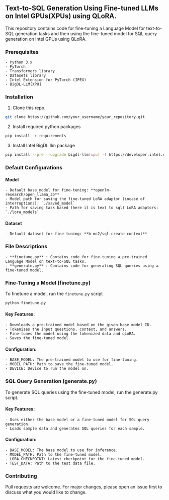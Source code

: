 ## Text-to-SQL Generation Using Fine-tuned LLMs on Intel GPUs(XPUs) using QLoRA.

This repository contains code for fine-tuning a Language Model for text-to-SQL generation tasks and then using the fine-tuned model for SQL query generation on Intel GPUs using QLoRA.

### Prerequisites

    - Python 3.x
    - PyTorch
    - Transformers library
    - Datasets library
    - Intel Extension for PyTorch (IPEX)
    - BigDL-LLM[XPU]

### Installation

1. Clone this repo.

```bash
git clone https://github.com/your_username/your_repository.git
```

2. Install required python packages

```bash
pip install -r requirements
```

3. Install Intel BigDL llm package

```bash
pip install --pre --upgrade bigdl-llm[xpu] -f https://developer.intel.com/ipex-whl-stable-xpu
```

### Default Configurations

#### Model

    - Default base model for fine-tuning: **openlm-research/open_llama_3b**
    - Model path for saving the fine-tuned LoRA adaptor (incase of interruptions): `./saved_model`
    - Path for saving task based (here it is text to sql) LoRA adaptors: `./lora_models`

#### Dataset

    - Default dataset for fine-tuning: **b-mc2/sql-create-context**

### File Descriptions

    - **finetune.py** : Contains code for fine-tuning a pre-trained Language Model on text-to-SQL tasks.
    - **generate.py** : Contains code for generating SQL queries using a fine-tuned model.

### Fine-Tuning a Model (finetune.py)

To finetune a model, run the `finetune.py` script

```bash
python finetune.py
```

#### Key Features:

    - Downloads a pre-trained model based on the given base model ID.
    - Tokenizes the input questions, context, and answers.
    - Fine-tunes the model using the tokenized data and qLoRA.
    - Saves the fine-tuned model.

#### Configuration:

    - BASE_MODEL: The pre-trained model to use for fine-tuning.
    - MODEL_PATH: Path to save the fine-tuned model.
    - DEVICE: Device to run the model on.

### SQL Query Generation (generate.py)

To generate SQL queries using the fine-tuned model, run the generate.py script.

#### Key Features:

    - Uses either the base model or a fine-tuned model for SQL query generation.
    - Loads sample data and generates SQL queries for each sample.

#### Configuration:

    - BASE_MODEL: The base model to use for inference.
    - MODEL_PATH: Path to the fine-tuned model.
    - LORA_CHECKPOINT: Latest checkpoint for the fine-tuned model.
    - TEST_DATA: Path to the test data file.

### Contributing

Pull requests are welcome. For major changes, please open an issue first to discuss what you would like to change.


